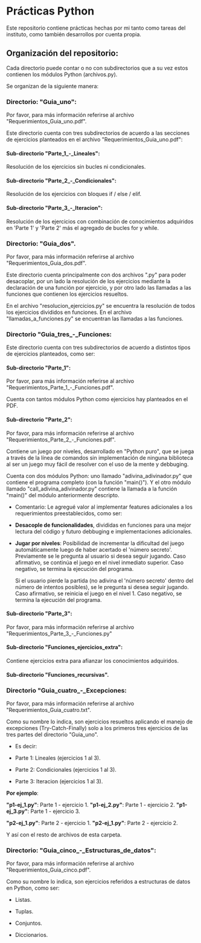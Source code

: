 # Prácticas Python

Este repositorio contiene prácticas hechas por mi tanto como tareas del instituto, como también desarrollos por cuenta propia.


## Organización del repositorio:

Cada directorio puede contar o no con subdirectorios que a su vez estos contienen los módulos Python (archivos.py).

Se organizan de la siguiente manera:



### Directorio: "Guia_uno":

Por favor, para más información referirse al archivo "Requerimientos_Guia_uno.pdf".

Este directorio cuenta con tres subdirectorios de acuerdo a las secciones de ejercicios planteados en el archivo "Requerimientos_Guia_uno.pdf":


#### Sub-directorio "Parte_1_-_Lineales":
Resolución de los ejercicios sin bucles ni condicionales.

#### Sub-directorio "Parte_2_-_Condicionales":
Resolución de los ejercicios con bloques if / else / elif.

#### Sub-directorio "Parte_3_-_Iteracion":
Resolución de los ejercicios con combinación de conocimientos adquiridos en 'Parte 1' y 'Parte 2' más el agregado de bucles for y while.



### Directorio: "Guia_dos".

Por favor, para más información referirse al archivo "Requerimientos_Guia_dos.pdf".

Este directorio cuenta principalmente con dos archivos ".py" para poder desacoplar, por un lado la resolución de los ejercicios mediante la declaración de una función por ejercicio, y por otro lado las llamadas a las funciones que contienen los ejercicios resueltos.

En el archivo "resolucion_ejercicios.py" se encuentra la resolución de todos los ejercicios divididos en funciones.
En el archivo "llamadas_a_funciones.py" se encuentran las llamadas a las funciones.



### Directorio "Guia_tres_-_Funciones:

Este directorio cuenta con tres subdirectorios de acuerdo a distintos tipos de ejercicios planteados, como ser:

#### Sub-directorio "Parte_1":
Por favor, para más información referirse al archivo "Requerimientos_Parte_1_-_Funciones.pdf".

Cuenta con tantos módulos Python como ejercicios hay planteados en el PDF.


#### Sub-directorio "Parte_2":

Por favor, para más información referirse al archivo "Requerimientos_Parte_2_-_Funciones.pdf".

Contiene un juego por niveles, desarrollado en "Python puro", que se juega a través de la línea de comandos sin implementación de ninguna biblioteca al ser un juego muy fácil de resolver con el uso de la mente y debbuging.

Cuenta con dos módulos Python: uno llamado "adivina_adivinador.py" que contiene el programa completo (con la función "main()"). Y el otro módulo llamado "call_adivina_adivinador.py" contiene la llamada a la función "main()" del módulo anteriormente descripto.

- Comentario: Le agregué valor al implementar features adicionales a los requerimientos preestablecidos, como ser:

* **Desacople de funcionalidades**, divididas en funciones para una mejor lectura del código y futuro debbuging e implementaciones adicionales.

* **Jugar por niveles**:
    Posibilidad de incrementar la dificultad del juego automáticamente luego de haber acertado el 'número secreto'. Previamente se le pregunta al usuario si desea seguir jugando. Caso afirmativo, se continúa el juego en el nivel inmediato superior. Caso negativo, se termina la ejecución del programa.
    
    Si el usuario pierde la partida (no adivina el 'número secreto' dentro del número de intentos posibles), se le pregunta si desea seguir jugando. Caso afirmativo, se reinicia el juego en el nivel 1. Caso negativo, se termina la ejecución del programa.
    
    
    
#### Sub-directorio "Parte_3":

Por favor, para más información referirse al archivo "Requerimientos_Parte_3_-_Funciones.py"


#### Sub-directorio "Funciones_ejercicios_extra":

Contiene ejercicios extra para afianzar los conocimientos adquiridos.


#### Sub-directorio "Funciones_recursivas".



### Directorio "Guia_cuatro_-_Excepciones:

Por favor, para más información referirse al archivo "Requerimientos_Guia_cuatro.txt".

Como su nombre lo indica, son ejercicios resueltos aplicando el manejo de excepciones (Try-Catch-Finally) solo a los primeros tres ejercicios de las tres partes del directorio "Guia_uno".


* Es decir:

- Parte 1: Lineales (ejercicios 1 al 3).

- Parte 2: Condicionales (ejercicios 1 al 3).

- Parte 3: Iteracion (ejercicios 1 al 3).

**Por ejemplo**:

**"p1-ej_1.py"**: Parte 1 - ejercicio 1. 
**"p1-ej_2.py"**: Parte 1 - ejercicio 2.
**"p1-ej_3.py"**: Parte 1 - ejercicio 3.

**"p2-ej_1.py"**: Parte 2 - ejercicio 1.
**"p2-ej_1.py"**: Parte 2 - ejercicio 2.

Y así con el resto de archivos de esta carpeta.


### Directorio: "Guia_cinco_-_Estructuras_de_datos":

Por favor, para más información referirse al archivo "Requerimientos_Guia_cinco.pdf".

Como su nombre lo indica, son ejercicios referidos a estructuras de datos en Python, como ser:

- Listas.

- Tuplas.

- Conjuntos.

- Diccionarios.